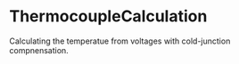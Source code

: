 # ThermocoupleCalculation
Calculating the temperatue from voltages with cold-junction compnensation.
